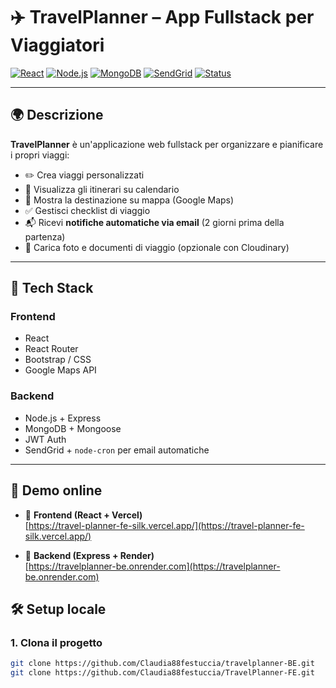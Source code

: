  # ✈️ TravelPlanner – App Fullstack per Viaggiatori

[![React](https://img.shields.io/badge/frontend-React-blue?logo=react)](https://reactjs.org)
[![Node.js](https://img.shields.io/badge/backend-Express-green?logo=node.js)](https://expressjs.com)
[![MongoDB](https://img.shields.io/badge/database-MongoDB-brightgreen?logo=mongodb)](https://mongodb.com)
[![SendGrid](https://img.shields.io/badge/email-SendGrid-blue)](https://sendgrid.com)
[![Status](https://img.shields.io/badge/status-Online-brightgreen)](https://travel-planner-fe-silk.vercel.app/)

---

## 🌍 Descrizione

**TravelPlanner** è un'applicazione web fullstack per organizzare e pianificare i propri viaggi:

- ✏️ Crea viaggi personalizzati
- 📅 Visualizza gli itinerari su calendario
- 📍 Mostra la destinazione su mappa (Google Maps)
- ✅ Gestisci checklist di viaggio
- 📬 Ricevi **notifiche automatiche via email** (2 giorni prima della partenza)
- 📸 Carica foto e documenti di viaggio (opzionale con Cloudinary)

---

## 🔧 Tech Stack

### Frontend
- React
- React Router
- Bootstrap / CSS
- Google Maps API

### Backend
- Node.js + Express
- MongoDB + Mongoose
- JWT Auth 
- SendGrid + `node-cron` per email automatiche

---

## 🚀 Demo online

- 🔗 **Frontend (React + Vercel)**  
  [https://travel-planner-fe-silk.vercel.app/](https://travel-planner-fe-silk.vercel.app/)

- 🔗 **Backend (Express + Render)**  
  [https://travelplanner-be.onrender.com](https://travelplanner-be.onrender.com)



## 🛠️ Setup locale

### 1. Clona il progetto

```bash
git clone https://github.com/Claudia88festuccia/travelplanner-BE.git
git clone https://github.com/Claudia88festuccia/TravelPlanner-FE.git
